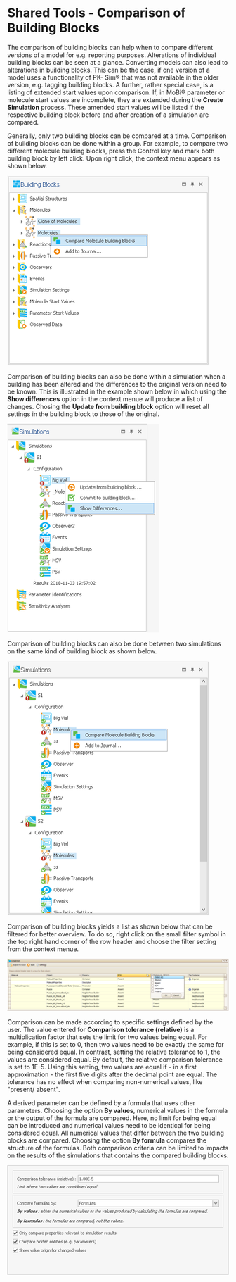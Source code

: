 # Shared Tools - Comparison of Building Blocks‌

The comparison of building blocks can help when to compare different versions of a model for e.g. reporting purposes. Alterations of individual building blocks can be seen at a glance. Converting models can also lead to alterations in building blocks. This can be the case, if one version of a model uses a functionality of PK- Sim® that was not available in the older version, e.g. tagging building blocks. A further, rather special case, is a listing of extended start values upon comparison. If, in MoBi® parameter or molecule start values are incomplete, they are extended during the **Create Simulation** process. These amended start values will be listed if the respective building block before and after creation of a simulation are compared.

Generally, only two building blocks can be compared at a time. Comparison of building blocks can be done within a group. For example, to compare two different molecule building blocks, press the Control key and mark both building block by left click. Upon right click, the context menu appears as shown below.

![Comparison of different molecule building blocks within a group](../assets/images/part-5/ComparisonMoleculeBB.png)

Comparison of building blocks can also be done within a simulation when a building has been altered and the differences to the original version need to be known. This is illustrated in the example shown below in which using the **Show differences** option in the context menue will produce a list of changes. Chosing the **Update from building block** option will reset all settings in the building block to those of the original.

![Comparison of different molecule building blocks within a group](../assets/images/part-5/ComparisonAlteredBB.png)

Comparison of building blocks can also be done between two simulations on the same kind of building block as shown below.

![Comparison of molecule building blocks between two simulations](../assets/images/part-5/ComparisonBBbetweenSim.png)

Comparison of building blocks yields a list as shown below that can be filtered for better overview. To do so, right click on the small filter symbol in the top right hand corner of the row header and choose the filter setting from the context menue.

![Filter your comparison list for better ovierview](../assets/images/part-5/ComparisonBBResult.png)

Comparison can be made according to specific settings defined by the user. The value entered for **Comparison tolerance (relative)** is a multiplication factor that sets the limit for two values being equal. For example, if this is set to 0, then two values need to be exactly the same for being considered equal. In contrast, setting the relative tolerance to 1, the values are considered equal. By default, the relative comparison tolerance is set to 1E-5. Using this setting, two values are equal if \- in a first approximation - the first five digits after the decimal point are equal. The tolerance has no effect when comparing non-numerical values, like "present/ absent".

A derived parameter can be defined by a formula that uses other parameters. Choosing the option **By values**, numerical values in the formula or the output of the formula are compared. Here, no limit for being equal can be introduced and numerical values need to be identical for being considered equal. All numerical values that differ between the two building blocks are compared. Choosing the option **By formula** compares the structure of the formulas. Both comparison criteria can be limited to impacts on the results of the simulations that contains the compared building blocks.

![Define your comparison criteria using these settings](../assets/images/part-5/ComparisonBBSettings.png)